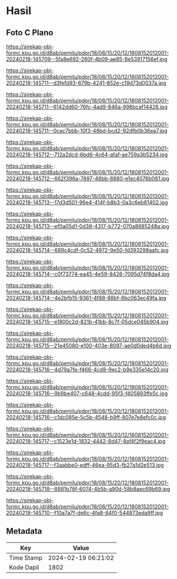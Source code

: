 # Hasil

## Foto C Plano

https://sirekap-obj-formc.kpu.go.id/d8ab/pemilu/pdpr/18/08/15/20/12/1808152012001-20240218-145709--5fa8e692-260f-4b09-ae85-8e53917156ef.jpg

https://sirekap-obj-formc.kpu.go.id/d8ab/pemilu/pdpr/18/08/15/20/12/1808152012001-20240218-145711--d3fefd93-679b-4241-852e-c19d73d0037a.jpg

https://sirekap-obj-formc.kpu.go.id/d8ab/pemilu/pdpr/18/08/15/20/12/1808152012001-20240218-145711--6142dd60-76fc-4ad9-846a-998bcaf14428.jpg

https://sirekap-obj-formc.kpu.go.id/d8ab/pemilu/pdpr/18/08/15/20/12/1808152012001-20240218-145711--0cac7bbb-10f3-48bd-bcd2-92dfb0b36ea7.jpg

https://sirekap-obj-formc.kpu.go.id/d8ab/pemilu/pdpr/18/08/15/20/12/1808152012001-20240218-145712--712a2dcd-6bd6-4c64-afaf-ae759a3b5234.jpg

https://sirekap-obj-formc.kpu.go.id/d8ab/pemilu/pdpr/18/08/15/20/12/1808152012001-20240218-145712--662f396a-7897-48bb-8880-e1ec4076b061.jpg

https://sirekap-obj-formc.kpu.go.id/d8ab/pemilu/pdpr/18/08/15/20/12/1808152012001-20240218-145713--17d3d501-96e4-414f-b8b3-0a3c6eb61402.jpg

https://sirekap-obj-formc.kpu.go.id/d8ab/pemilu/pdpr/18/08/15/20/12/1808152012001-20240218-145713--ef0a05d1-0d38-4317-b772-070a8685248a.jpg

https://sirekap-obj-formc.kpu.go.id/d8ab/pemilu/pdpr/18/08/15/20/12/1808152012001-20240218-145714--689c4cdf-0c52-4972-9e50-fd393298aafc.jpg

https://sirekap-obj-formc.kpu.go.id/d8ab/pemilu/pdpr/18/08/15/20/12/1808152012001-20240218-145714--c0f73774-ea45-4e59-8426-7095d74f8da4.jpg

https://sirekap-obj-formc.kpu.go.id/d8ab/pemilu/pdpr/18/08/15/20/12/1808152012001-20240218-145714--4e2bfb15-9361-4f88-88bf-8bc063ec49fa.jpg

https://sirekap-obj-formc.kpu.go.id/d8ab/pemilu/pdpr/18/08/15/20/12/1808152012001-20240218-145715--e1800c2d-821b-41bb-8c7f-05dce045b904.jpg

https://sirekap-obj-formc.kpu.go.id/d8ab/pemilu/pdpr/18/08/15/20/12/1808152012001-20240218-145715--21e45080-e100-403e-8097-ae0d0ded4b6d.jpg

https://sirekap-obj-formc.kpu.go.id/d8ab/pemilu/pdpr/18/08/15/20/12/1808152012001-20240218-145716--4d79a7fe-f466-4cd8-9ec2-b9e335e14c20.jpg

https://sirekap-obj-formc.kpu.go.id/d8ab/pemilu/pdpr/18/08/15/20/12/1808152012001-20240218-145716--9b9be407-c648-4cdd-95f3-f405893ffe5c.jpg

https://sirekap-obj-formc.kpu.go.id/d8ab/pemilu/pdpr/18/08/15/20/12/1808152012001-20240218-145716--c1dc085e-5c5b-4548-b9ff-807e7e8efc0c.jpg

https://sirekap-obj-formc.kpu.go.id/d8ab/pemilu/pdpr/18/08/15/20/12/1808152012001-20240218-145717--c1523e1d-1832-4442-8d47-8af4f2f9eac4.jpg

https://sirekap-obj-formc.kpu.go.id/d8ab/pemilu/pdpr/18/08/15/20/12/1808152012001-20240218-145717--f3aabbe0-edff-46ea-95d3-fb27a1d2e513.jpg

https://sirekap-obj-formc.kpu.go.id/d8ab/pemilu/pdpr/18/08/15/20/12/1808152012001-20240218-145718--8881b78f-6074-4b5b-a90d-58b8aec69b69.jpg

https://sirekap-obj-formc.kpu.go.id/d8ab/pemilu/pdpr/18/08/15/20/12/1808152012001-20240218-145710--f10a7a7f-de6c-4fa8-84f0-544873eda9ff.jpg


## Metadata

| Key        | Value               |
| ---------- | ------------------- |
| Time Stamp | 2024-02-19 06:21:02 |
| Kode Dapil | 1802                |



